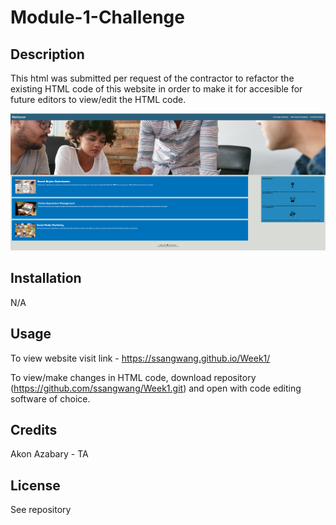 # Module-1-Challenge

## Description
This html was submitted per request of the contractor to refactor the existing HTML code of this website in order to make it for accesible for future editors to view/edit the HTML code. 

![Getting Started](/Horiseon%20Website.PNG)

## Installation
N/A

## Usage 
To view website visit link - https://ssangwang.github.io/Week1/

To view/make changes in HTML code, download repository (https://github.com/ssangwang/Week1.git) and open with code editing software of choice. 

## Credits 
Akon Azabary - TA

## License 
See repository 